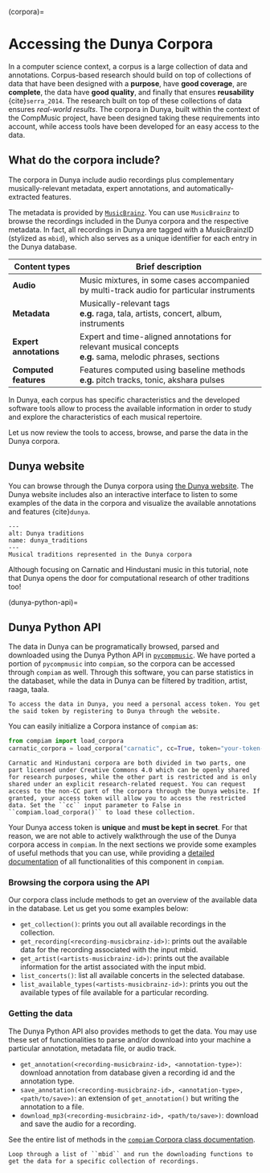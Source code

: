 (corpora)=
# Accessing the Dunya Corpora
In a computer science context, a corpus is a large collection of data and annotations. Corpus-based research should build on top of collections of data that have been designed with a **purpose**, have **good coverage**, are **complete**, the data have **good quality**, and finally that ensures **reusability** {cite}`serra_2014`. The research built on top of these collections of data ensures *real-world results*. The corpora in Dunya, built within the context of the CompMusic project, have been designed taking these requirements into account, while access tools have been developed for an easy access to the data.

## What do the corpora include?
The corpora in Dunya include audio recordings plus complementary musically-relevant metadata, expert annotations, and automatically-extracted features.

The metadata is provided by [`MusicBrainz`](https://musicbrainz.org/). You can use `MusicBrainz` to browse the recordings included in the Dunya corpora and the respective metadata. In fact, all recordings in Dunya are tagged with a MusicBrainzID (stylized as ``mbid``), which also serves as a unique identifier for each entry in the Dunya database.

| **Content types**       | **Brief description**                                                                                            |
|-------------------------|------------------------------------------------------------------------------------------------------------------|
| **Audio**               | Music mixtures, in some cases accompanied by multi-track audio for particular instruments                        |
| **Metadata**            | Musically-relevant tags <br> **e.g.** raga, tala, artists, concert, album, instruments                           |
| **Expert annotations**  | Expert and time-aligned annotations for relevant musical concepts <br> **e.g.** sama, melodic phrases, sections  |
| **Computed features**   | Features computed using baseline methods <br> **e.g.** pitch tracks, tonic, akshara pulses                      |

In Dunya, each corpus has specific characteristics and the developed software tools allow to process the available information in order to study and explore the characteristics of each musical repertoire. 

Let us now review the tools to access, browse, and parse the data in the Dunya corpora.


## Dunya website
You can browse through the Dunya corpora using [the Dunya website](https://dunya.compmusic.upf.edu/). The Dunya website includes also an interactive interface to listen to some examples of the data in the corpora and visualize the available annotations and features {cite}`dunya`.

```{figure} ../images/dunya_1.png
---
alt: Dunya traditions
name: dunya_traditions
---
Musical traditions represented in the Dunya corpora
```

Although focusing on Carnatic and Hindustani music in this tutorial, note that Dunya opens the door for computational research of other traditions too!


(dunya-python-api)=
## Dunya Python API
The data in Dunya can be programatically browsed, parsed and downloaded using the Dunya Python API in [`pycompmusic`](https://dunya.compmusic.upf.edu/docs/search.html). We have ported a portion of `pycompmusic` into `compiam`, so the corpora can be accessed through `compiam` as well. Through this software, you can parse statistics in the databaset, while the data in Dunya can be filtered by tradition, artist, raaga, taala. 

```{note}
To access the data in Dunya, you need a personal access token. You get the said token by registering to Dunya through the website.
```

You can easily initialize a Corpora instance of `compiam` as:
```python
from compiam import load_corpora
carnatic_corpora = load_corpora("carnatic", cc=True, token="your-token-goes-here")
```

```{note}
Carnatic and Hindustani corpora are both divided in two parts, one part licensed under Creative Commons 4.0 which can be openly shared for research purposes, while the other part is restricted and is only shared under an explicit research-related request. You can request access to the non-CC part of the corpora through the Dunya website. If granted, your access token will allow you to access the restricted data. Set the ``cc`` input parameter to False in ``compiam.load_corpora()`` to load these collection.
```

Your Dunya access token is **unique** and **must be kept in secret**. For that reason, we are not able to actively walkthrough the use of the Dunya corpora access in `compiam`. In the next sections we provide some examples of useful methods that you can use, while providing a [detailed documentation](https://mtg.github.io/compIAM/source/datasets.html#access-the-dunya-corpora) of all functionalities of this component in `compiam`.

### Browsing the corpora using the API
Our corpora class include methods to get an overview of the available data in the database. Let us get you some examples below:

* ``get_collection()``: prints you out all available recordings in the collection.
* ``get_recording(<recording-musicbrainz-id>)``: prints out the available data for the recording associated with the input mbid.
* ``get_artist(<artists-musicbrainz-id>)``: prints out the available information for the artist associated with the input mbid.
* ``list_concerts()``: list all available concerts in the selected database.
* ``list_available_types(<artists-musicbrainz-id>)``:  prints you out the available types of file available for a particular recording.

### Getting the data
The Dunya Python API also provides methods to get the data. You may use these set of functionalities to parse and/or download into your machine a particular annotation, metadata file, or audio track.

* ``get_annotation(<recording-musicbrainz-id>, <annotation-type>)``: download annotation from database given a recording id and the annotation type.
* ``save_annotation(<recording-musicbrainz-id>, <annotation-type>, <path/to/save>)``: an extension of ``get_annotation()`` but writing the annotation to a file.
* ``download_mp3(<recording-musicbrainz-id>, <path/to/save>)``: download and save the audio for a recording.

See the entire list of methods in the [`compiam` Corpora class documentation](https://mtg.github.io/compIAM/source/datasets.html#access-the-dunya-corpora).

```{tip}
Loop through a list of ``mbid`` and run the downloading functions to get the data for a specific collection of recordings.
```

